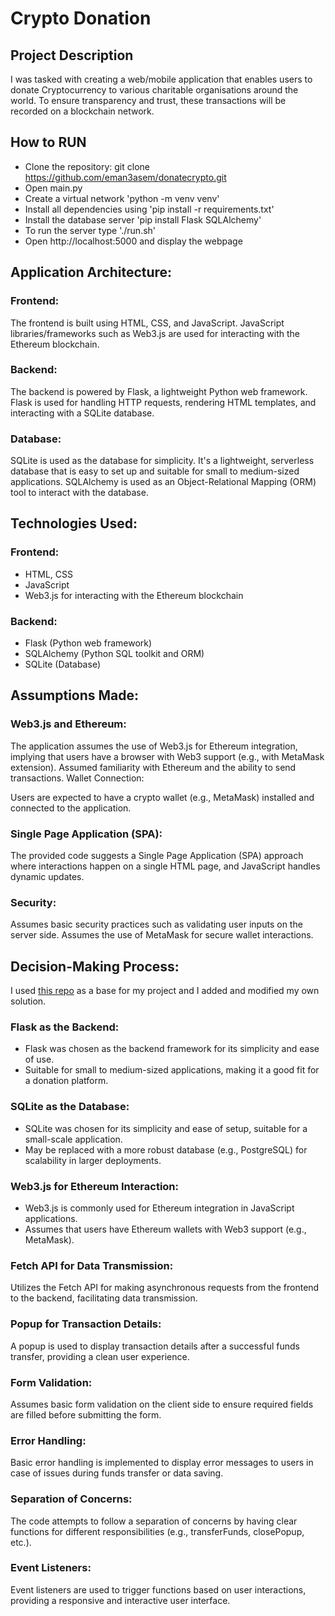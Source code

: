 # Crypto Donation
## Project Description
I was  tasked with creating a web/mobile application that enables users to donate Cryptocurrency to
various charitable organisations around the world. To ensure transparency and trust, these transactions
will be recorded on a blockchain network.

## How to RUN
- Clone the repository: git clone https://github.com/eman3asem/donatecrypto.git
- Open main.py
- Create a virtual network 'python -m venv venv'
- Install all dependencies using 'pip install -r requirements.txt'
- Install the database server 'pip install Flask SQLAlchemy'
- To run the server type './run.sh'
- Open http://localhost:5000 and display the webpage

## Application Architecture:
### Frontend:

The frontend is built using HTML, CSS, and JavaScript.
JavaScript libraries/frameworks such as Web3.js are used for interacting with the Ethereum blockchain.

### Backend:

The backend is powered by Flask, a lightweight Python web framework.
Flask is used for handling HTTP requests, rendering HTML templates, and interacting with a SQLite database.

### Database:

SQLite is used as the database for simplicity. It's a lightweight, serverless database that is easy to set up and suitable for small to medium-sized applications.
SQLAlchemy is used as an Object-Relational Mapping (ORM) tool to interact with the database.

## Technologies Used:
### Frontend:
- HTML, CSS
- JavaScript
- Web3.js for interacting with the Ethereum blockchain

### Backend:
- Flask (Python web framework)
- SQLAlchemy (Python SQL toolkit and ORM)
- SQLite (Database)

## Assumptions Made:
### Web3.js and Ethereum:

The application assumes the use of Web3.js for Ethereum integration, implying that users have a browser with Web3 support (e.g., with MetaMask extension).
Assumed familiarity with Ethereum and the ability to send transactions.
Wallet Connection:

Users are expected to have a crypto wallet (e.g., MetaMask) installed and connected to the application.

### Single Page Application (SPA):
The provided code suggests a Single Page Application (SPA) approach where interactions happen on a single HTML page, and JavaScript handles dynamic updates.

### Security:
Assumes basic security practices such as validating user inputs on the server side.
Assumes the use of MetaMask for secure wallet interactions.

## Decision-Making Process:
I used [this repo](https://github.com/Churanta/Blockchain-based-Charity-Donation-Platform.git) as a base for my project and I added and modified my own solution.
### Flask as the Backend:
- Flask was chosen as the backend framework for its simplicity and ease of use.
- Suitable for small to medium-sized applications, making it a good fit for a donation platform.

### SQLite as the Database:
- SQLite was chosen for its simplicity and ease of setup, suitable for a small-scale application.
- May be replaced with a more robust database (e.g., PostgreSQL) for scalability in larger deployments.

### Web3.js for Ethereum Interaction:
- Web3.js is commonly used for Ethereum integration in JavaScript applications.
- Assumes that users have Ethereum wallets with Web3 support (e.g., MetaMask).

### Fetch API for Data Transmission:
Utilizes the Fetch API for making asynchronous requests from the frontend to the backend, facilitating data transmission.

### Popup for Transaction Details:
A popup is used to display transaction details after a successful funds transfer, providing a clean user experience.

### Form Validation:
Assumes basic form validation on the client side to ensure required fields are filled before submitting the form.

### Error Handling:
Basic error handling is implemented to display error messages to users in case of issues during funds transfer or data saving.

### Separation of Concerns:
The code attempts to follow a separation of concerns by having clear functions for different responsibilities (e.g., transferFunds, closePopup, etc.).

### Event Listeners:
Event listeners are used to trigger functions based on user interactions, providing a responsive and interactive user interface.
